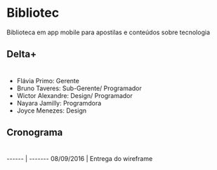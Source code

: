 # Bibliotec
Biblioteca em app mobile para apostilas e conteúdos sobre tecnologia

## Delta+ <h1>
* Flávia Primo: Gerente
* Bruno Taveres: Sub-Gerente/ Programador 
* Wictor Alexandre: Design/ Programador
* Nayara Jamilly: Programdora
* Joyce Menezes: Design

## Cronograma <h1>
------ | -------
08/09/2016 | Entrega do wireframe 
